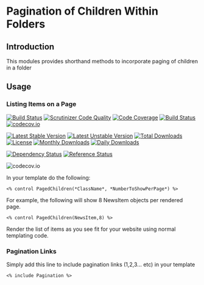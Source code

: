 Pagination of Children Within Folders
=====================================

Introduction
------------
This modules provides shorthand methods to incorporate paging of children in a folder

Usage
-----

### Listing Items on a Page
[![Build Status](https://travis-ci.org/gordonbanderson/weboftalent-pagination.svg?branch=continuous_integration)](https://travis-ci.org/gordonbanderson/weboftalent-pagination)
[![Scrutinizer Code Quality](https://scrutinizer-ci.com/g/gordonbanderson/weboftalent-pagination/badges/quality-score.png?b=continuous_integration)](https://scrutinizer-ci.com/g/gordonbanderson/weboftalent-pagination/?branch=continuous_integration)
[![Code Coverage](https://scrutinizer-ci.com/g/gordonbanderson/weboftalent-pagination/badges/coverage.png?b=continuous_integration)](https://scrutinizer-ci.com/g/gordonbanderson/weboftalent-pagination/?branch=continuous_integration)
[![Build Status](https://scrutinizer-ci.com/g/gordonbanderson/weboftalent-pagination/badges/build.png?b=continuous_integration)](https://scrutinizer-ci.com/g/gordonbanderson/weboftalent-pagination/build-status/continuous_integration)
[![codecov.io](https://codecov.io/github/gordonbanderson/weboftalent-pagination/coverage.svg?branch=continuous_integration)](https://codecov.io/github/gordonbanderson/weboftalent-pagination?branch=continuous_integration)

[![Latest Stable Version](https://poser.pugx.org/weboftalent/pagination/version)](https://packagist.org/packages/weboftalent/pagination)
[![Latest Unstable Version](https://poser.pugx.org/weboftalent/pagination/v/unstable)](//packagist.org/packages/weboftalent/pagination)
[![Total Downloads](https://poser.pugx.org/weboftalent/pagination/downloads)](https://packagist.org/packages/weboftalent/pagination)
[![License](https://poser.pugx.org/weboftalent/pagination/license)](https://packagist.org/packages/weboftalent/pagination)
[![Monthly Downloads](https://poser.pugx.org/weboftalent/pagination/d/monthly)](https://packagist.org/packages/weboftalent/pagination)
[![Daily Downloads](https://poser.pugx.org/weboftalent/pagination/d/daily)](https://packagist.org/packages/weboftalent/pagination)

[![Dependency Status](https://www.versioneye.com/php/weboftalent:pagination/badge.svg)](https://www.versioneye.com/php/weboftalent:pagination)
[![Reference Status](https://www.versioneye.com/php/weboftalent:pagination/reference_badge.svg?style=flat)](https://www.versioneye.com/php/weboftalent:pagination/references)

![codecov.io](https://codecov.io/github/gordonbanderson/weboftalent-pagination/branch.svg?branch=continuous_integration)

In your template do the following:

	<% control PagedChildren(*ClassName*, *NumberToShowPerPage*) %>

For example, the following will show 8 NewsItem objects per rendered page.

    <% control PagedChildren(NewsItem,8) %>

Render the list of items as you see fit for your website using normal templating code.


### Pagination Links
Simply add this line to include pagination links (1,2,3... etc) in your template

    <% include Pagination %>
